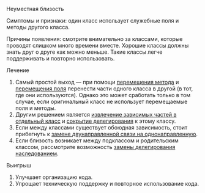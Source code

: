 Неуместная близость

Симптомы и признаки: один класс использует служебные поля и методы другого класса.

Причины появления: смотрите внимательно за классами, которые проводят слишком много времени вместе. Хорошие классы должны знать друг о друге как можно меньше. Такие классы легче поддерживать и повторно использовать.

Лечение

1. Самый простой выход — при помощи <a href="https://github.com/helenasilkina/refactoring/blob/master/Move%20Method%20(Перемещение%20метода).md">перемещения метода</a> и <a href="https://github.com/helenasilkina/refactoring/blob/master/Move%20Field%20(Перемещение%20поля).md">перемещения поля</a> перенести части одного класса в другой (в тот, где они используются). Однако это может сработать только в том случае, если оригинальный класс не использует перемещаемые поля и методы.
2. Другим решением является <a href="https://github.com/helenasilkina/refactoring/blob/master/Extract%20Class%20(Извлечение%20класса).md">извлечение зависимых частей в отдельный класс</a> и <a href="https://github.com/helenasilkina/refactoring/blob/master/Hide%20Delegate%20(Сокрытие%20делегирования).md">сокрытие делегирования</a> к этому классу.
3. Если между классами существует обоюдная зависимость, стоит прибегнуть к <a href="https://github.com/helenasilkina/refactoring/blob/master/Change%20Bidirectional%20Association%20to%20Unidirectional%20(Замена%20двунаправленной%20связи%20однонаправленной).md">замене двунаправленной связи на однонаправленную</a>.
4. Если близость возникает между подклассом и родительским классом, рассмотрите возможность <a href="https://github.com/helenasilkina/refactoring/blob/master/Replace%20Delegation%20with%20Inheritance%20(Замена%20делегирования%20наследованием).md">замены делегирования наследованием</a>.

Выигрыш

1. Улучшает организацию кода.
2. Упрощает техническую поддержку и повторное использование кода.
